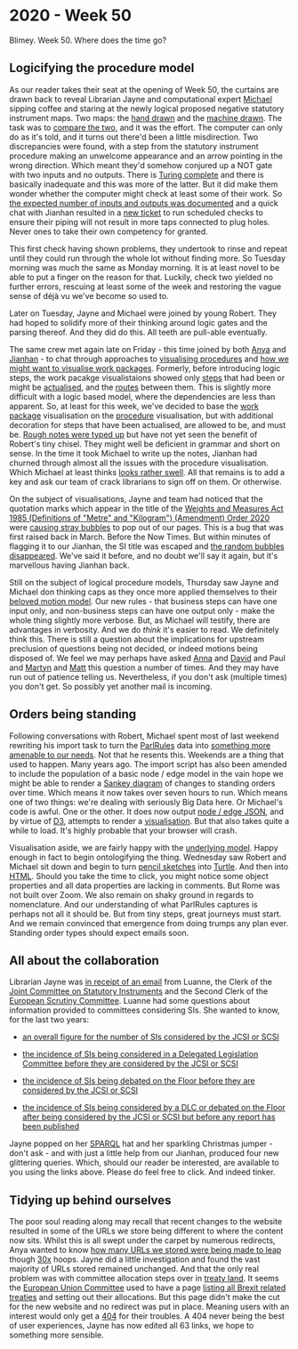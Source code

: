 # 2020 - Week 50

Blimey. Week 50. Where does the time go?

## Logicifying the procedure model

As our reader takes their seat at the opening of Week 50, the curtains are drawn back to reveal Librarian Jayne and computational expert [Michael](https://twitter.com/fanasticlife) sipping coffee and staring at the newly logical proposed negative statutory instrument maps. Two maps: the [hand drawn](https://github.com/ukparliament/ontologies/blob/master/procedure/flowcharts/proposed-negative-sis/logic-gates/proposed-negative-sis.pdf) and the [machine drawn](https://github.com/ukparliament/ontologies/blob/master/meta/weeknotes/2020/49/machine-pnsi.png). The task was to [compare the two](https://trello.com/c/zUyIJdXC/41-check-pnsi-procedure), and it was the effort. The computer can only do as it's told, and it turns out there'd been a little misdirection. Two discrepancies were found, with a step from the statutory instrument procedure making an unwelcome appearance and an arrow pointing in the wrong direction. Which meant they'd somehow conjured up a NOT gate with two inputs and no outputs. There is [Turing complete](https://en.wikipedia.org/wiki/Turing_completeness) and there is basically inadequate and this was more of the latter. But it did make them wonder whether the computer might check at least some of their work. So [the expected number of inputs and outputs was documented](https://ukparliament.github.io/ontologies/procedure/flowcharts/meta/design-notes/#validating-inputs-and-outputs-to-steps) and a quick chat with Jianhan resulted in a [new ticket](https://trello.com/c/rsQ4Vv2b/42-validate-the-number-of-inputs-and-outputs-to-steps) to run scheduled checks to ensure their piping will not result in more taps connected to plug holes. Never ones to take their own competency for granted. 


This first check having shown problems, they undertook to rinse and repeat until they could run through the whole lot without finding more. So Tuesday morning was much the same as Monday morning. It is at least novel to be able to put a finger on the reason for that. Luckily, check two yielded no further errors, rescuing at least some of the week and restoring the vague sense of déjà vu we've become so used to.

Later on Tuesday, Jayne and Michael were joined by young Robert. They had hoped to solidify more of their thinking around logic gates and the parsing thereof. And they did do this. All teeth are pull-able eventually.

The same crew met again late on Friday - this time joined by both [Anya](https://twitter.com/bitten_) and [Jianhan](https://twitter.com/jianhanzhu) - to chat through approaches to [visualising procedures](https://trello.com/c/KKxTlrFj/25-rewrite-procedure-visualisation) and [how we might want to visualise work packages](https://trello.com/c/CSr8KMvp/26-rewrite-work-package-visualisation). Formerly, before introducing logic steps, the work pacakge visualistaions showed only [steps](https://ukparliament.github.io/ontologies/procedure/procedure-ontology.html#d4e175) that had been or might be [actualised](https://ukparliament.github.io/ontologies/procedure/procedure-ontology.html#d4e344), and the [routes](https://ukparliament.github.io/ontologies/procedure/procedure-ontology.html#d4e164) between them. This is slightly more difficult with a logic based model, where the dependencies are less than apparent. So, at least for this week, we've decided to base the [work package](https://ukparliament.github.io/ontologies/procedure/procedure-ontology.html#d4e222) visualisation on the [procedure](https://ukparliament.github.io/ontologies/procedure/procedure-ontology.html#d4e153) visualisation, but with additional decoration for steps that have been actualised, are allowed to be, and must be. [Rough notes were typed up](https://ukparliament.github.io/ontologies/procedure/flowcharts/meta/design-notes/parsing-notes.html) but have not yet seen the benefit of Robert's tiny chisel. They might well be deficient in grammar and short on sense. In the time it took Michael to write up the notes, Jianhan had churned through almost all the issues with the procedure visualisation. Which Michael at least thinks [looks rather swell](https://github.com/ukparliament/ontologies/blob/master/meta/weeknotes/2020/50/machine-pnsi.png). All that remains is to add a key and ask our team of crack librarians to sign off on them. Or otherwise.

On the subject of visualisations, Jayne and team had noticed that the quotation marks which appear in the title of the [Weights and Measures Act 1985 (Definitions of "Metre" and "Kilogram") (Amendment) Order 2020](https://statutoryinstruments.parliament.uk/timeline/KxpP8LMy/SI-2020/) were [causing stray bubbles](https://trello.com/c/2tqRx4Ie/320-cherwell-1235761-punctuation-in-si-title-having-odd-impact-on-visualisation) to pop out of our pages. This is a bug that was first raised back in March. Before the Now Times. But within minutes of flagging it to our Jianhan, the SI title was escaped and [the random bubbles disappeared](https://procedures.azurewebsites.net/WorkPackages/2752/graph). We've said it before, and no doubt we'll say it again, but it's marvellous having Jianhan back.

Still on the subject of logical procedure models, Thursday saw Jayne and Michael don thinking caps as they once more applied themselves to their [beloved motion model](https://github.com/ukparliament/ontologies/blob/master/procedure/flowcharts/meta/motions/logic-gates/motion.pdf). Our new rules - that business steps can have one input only, and non-business steps can have one output only - make the whole thing slightly more verbose. But, as Michael will testify, there are advantages in verbosity. And we do *think* it's easier to read. We definitely think this. There is still a question about the implications for upstream preclusion of questions being not decided, or indeed motions being disposed of. We feel we may perhaps have asked [Anna](https://twitter.com/LoogaGirl) and [David](https://twitter.com/clerkly) and Paul and [Martyn](https://twitter.com/martynpatrick) and [Matt](https://twitter.com/MattKorris) this question a number of times. And they may have run out of patience telling us. Nevertheless, if you don't ask (multiple times) you don't get. So possibly yet another mail is incoming.

## Orders being standing

Following conversations with Robert, Michael spent most of last weekend rewriting his import task to turn the [ParlRules](https://parlrulesdata.org/) data into [something more amenable to our needs](https://standing-orders.herokuapp.com/houses/1/business-extents/1). Not that he resents this. Weekends are a thing that used to happen. Many years ago. The import script has also been amended to include the population of a basic node / edge model in the vain hope we might be able to render a [Sankey diagram](https://en.wikipedia.org/wiki/Sankey_diagram) of changes to standing orders over time. Which means it now takes over seven hours to run. Which means one of two things: we're dealing with seriously Big Data here. Or Michael's code is awful. One or the other. It does now output [node / edge JSON](https://standing-orders.herokuapp.com/static/sankey.json), and by virtue of [D3](https://en.wikipedia.org/wiki/D3.js), attempts to render a [visualisation](https://standing-orders.herokuapp.com/sankey). But that also takes quite a while to load. It's highly probable that your browser will crash.

Visualisation aside, we are fairly happy with the [underlying model](https://standing-orders.herokuapp.com/meta/schema). Happy enough in fact to begin ontologifying the thing. Wednesday saw Robert and Michael sit down and begin to turn [pencil sketches](https://standing-orders.herokuapp.com/houses/1/business-extents/1) into [Turtle](https://github.com/ukparliament/ontologies/blob/master/standing-order/standing-order-ontology.ttl). And then into [HTML](https://ukparliament.github.io/ontologies/standing-order/standing-order-ontology.html). Should you take the time to click, you might notice some object properties and all data properties are lacking in comments. But Rome was not built over Zoom. We also remain on shaky ground in regards to nomenclature. And our understanding of what ParlRules captures is perhaps not all it should be. But from tiny steps, great journeys must start. And we remain convinced that emergence from doing trumps any plan ever. Standing order types should expect emails soon.

## All about the collaboration

Librarian Jayne was [in receipt of an email](https://trello.com/c/yQHMBd13/324-sparql-queries-at-the-request-of-jcsi-scsi-clerk) from Luanne, the Clerk of the [Joint Committee on Statutory Instruments](https://committees.parliament.uk/committee/148/statutory-instruments-joint-committee) and the Second Clerk of the [European Scrutiny Committee](https://committees.parliament.uk/committee/69/european-scrutiny-committee). Luanne had some questions about information provided to committees considering SIs. She wanted to know, for the last two years:

* [an overall figure for the number of SIs considered by the JCSI or SCSI](https://api.parliament.uk/s/323aacac)

* [the incidence of SIs being considered in a Delegated Legislation Committee before they are considered by the JCSI or SCSI](https://api.parliament.uk/s/2d47625f)

* [the incidence of SIs being debated on the Floor before they are considered by the JCSI or SCSI](https://api.parliament.uk/s/31d4f648)

* [the incidence of SIs being considered by a DLC or debated on the Floor after being considered by the JCSI or SCSI but before any report has been published](https://api.parliament.uk/s/edb28b96)

Jayne popped on her [SPARQL](https://en.wikipedia.org/wiki/SPARQL) hat and her sparkling Christmas jumper - don't ask - and with just a little help from our Jianhan, produced four new glittering queries. Which, should our reader be interested, are available to you using the links above. Please do feel free to click. And indeed tinker.

## Tidying up behind ourselves

The poor soul reading along may recall that recent changes to the website resulted in some of the URLs we store being different to where the content now sits. Whilst this is all swept under the carpet by numerous redirects, Anya wanted to know [how many URLs we stored were being made to leap](https://trello.com/c/UYmr2sHg/277-urls-going-through-redirects) though [30x](https://en.wikipedia.org/wiki/List_of_HTTP_status_codes#3xx_redirection) hoops. Jayne did a little investigation and found the vast majority of URLs stored remained unchanged. And that the only real problem was with committee allocation steps over in [treaty land](https://ukparliament.github.io/ontologies/procedure/flowcharts/crag-treaties/crag-treaties.pdf). It seems the [European Union Committee](https://committees.parliament.uk/committee/176/european-union-committee/) used to have a page [listing all Brexit related treaties](https://www.parliament.uk/business/committees/committees-a-z/lords-select/eu-select-committee-/inquiries/parliament-2017/scrutiny-of-brexit-related-treaties/treaties-scrutinised/) and setting out their allocations. But this page didn't make the cut for the new website and no redirect was put in place. Meaning users with an interest would only get a [404](https://en.wikipedia.org/wiki/HTTP_404) for their troubles. A 404 never being the best of user experiences, Jayne has now edited all 63 links, we hope to something more sensible.


